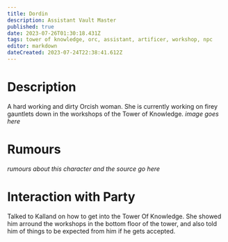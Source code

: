 ```yaml
---
title: Dordin
description: Assistant Vault Master
published: true
date: 2023-07-26T01:30:18.431Z
tags: tower of knowledge, orc, assistant, artificer, workshop, npc
editor: markdown
dateCreated: 2023-07-24T22:38:41.612Z
---
```


# Description
A hard working and dirty Orcish woman. She is currently working on firey gauntlets down in the workshops of the Tower of Knowledge. 
*image goes here*

# Rumours
*rumours about this character and the source go here*

# Interaction with Party
Talked to Kalland on how to get into the Tower Of Knowledge. She showed him arround the workshops in the bottom floor of the tower, and also told him of things to be expected from him if he gets accepted. 